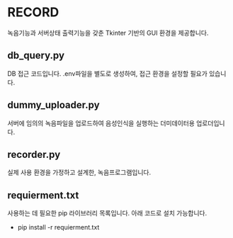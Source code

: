 # RECORD
녹음기능과 서버상태 출력기능을 갖춘 Tkinter 기반의 GUI 환경을 제공합니다.

## db_query.py
DB 접근 코드입니다. .env파일을 별도로 생성하여, 접근 환경을 설정할 필요가 있습니다.

## dummy_uploader.py
서버에 임의의 녹음파일을 업로드하여 음성인식을 실행하는 더미데이터용 업로더입니다.

## recorder.py
실제 사용 환경을 가정하고 설계한, 녹음프로그램입니다.

## requierment.txt
사용하는 데 필요한 pip 라이브러리 목록입니다. 아래 코드로 설치 가능합니다.
* pip install -r requierment.txt
